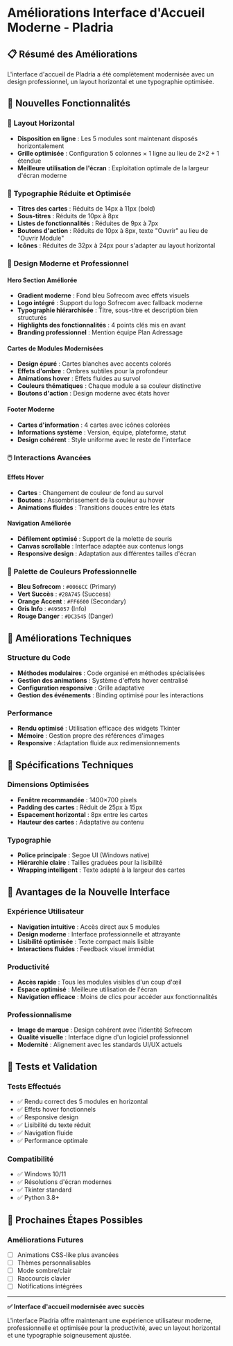 # Améliorations Interface d'Accueil Moderne - Pladria

## 📋 Résumé des Améliorations

L'interface d'accueil de Pladria a été complètement modernisée avec un design professionnel, un layout horizontal et une typographie optimisée.

## 🎨 Nouvelles Fonctionnalités

### 🔄 **Layout Horizontal**
- **Disposition en ligne** : Les 5 modules sont maintenant disposés horizontalement
- **Grille optimisée** : Configuration 5 colonnes × 1 ligne au lieu de 2×2 + 1 étendue
- **Meilleure utilisation de l'écran** : Exploitation optimale de la largeur d'écran moderne

### 📝 **Typographie Réduite et Optimisée**
- **Titres des cartes** : Réduits de 14px à 11px (bold)
- **Sous-titres** : Réduits de 10px à 8px
- **Listes de fonctionnalités** : Réduites de 9px à 7px
- **Boutons d'action** : Réduits de 10px à 8px, texte "Ouvrir" au lieu de "Ouvrir Module"
- **Icônes** : Réduites de 32px à 24px pour s'adapter au layout horizontal

### 🎯 **Design Moderne et Professionnel**

#### Hero Section Améliorée
- **Gradient moderne** : Fond bleu Sofrecom avec effets visuels
- **Logo intégré** : Support du logo Sofrecom avec fallback moderne
- **Typographie hiérarchisée** : Titre, sous-titre et description bien structurés
- **Highlights des fonctionnalités** : 4 points clés mis en avant
- **Branding professionnel** : Mention équipe Plan Adressage

#### Cartes de Modules Modernisées
- **Design épuré** : Cartes blanches avec accents colorés
- **Effets d'ombre** : Ombres subtiles pour la profondeur
- **Animations hover** : Effets fluides au survol
- **Couleurs thématiques** : Chaque module a sa couleur distinctive
- **Boutons d'action** : Design moderne avec états hover

#### Footer Moderne
- **Cartes d'information** : 4 cartes avec icônes colorées
- **Informations système** : Version, équipe, plateforme, statut
- **Design cohérent** : Style uniforme avec le reste de l'interface

### 🖱️ **Interactions Avancées**

#### Effets Hover
- **Cartes** : Changement de couleur de fond au survol
- **Boutons** : Assombrissement de la couleur au hover
- **Animations fluides** : Transitions douces entre les états

#### Navigation Améliorée
- **Défilement optimisé** : Support de la molette de souris
- **Canvas scrollable** : Interface adaptée aux contenus longs
- **Responsive design** : Adaptation aux différentes tailles d'écran

### 🎨 **Palette de Couleurs Professionnelle**
- **Bleu Sofrecom** : `#0066CC` (Primary)
- **Vert Succès** : `#28A745` (Success)  
- **Orange Accent** : `#FF6600` (Secondary)
- **Gris Info** : `#495057` (Info)
- **Rouge Danger** : `#DC3545` (Danger)

## 🔧 **Améliorations Techniques**

### Structure du Code
- **Méthodes modulaires** : Code organisé en méthodes spécialisées
- **Gestion des animations** : Système d'effets hover centralisé
- **Configuration responsive** : Grille adaptative
- **Gestion des événements** : Binding optimisé pour les interactions

### Performance
- **Rendu optimisé** : Utilisation efficace des widgets Tkinter
- **Mémoire** : Gestion propre des références d'images
- **Responsive** : Adaptation fluide aux redimensionnements

## 📐 **Spécifications Techniques**

### Dimensions Optimisées
- **Fenêtre recommandée** : 1400×700 pixels
- **Padding des cartes** : Réduit de 25px à 15px
- **Espacement horizontal** : 8px entre les cartes
- **Hauteur des cartes** : Adaptative au contenu

### Typographie
- **Police principale** : Segoe UI (Windows native)
- **Hiérarchie claire** : Tailles graduées pour la lisibilité
- **Wrapping intelligent** : Texte adapté à la largeur des cartes

## 🚀 **Avantages de la Nouvelle Interface**

### Expérience Utilisateur
- **Navigation intuitive** : Accès direct aux 5 modules
- **Design moderne** : Interface professionnelle et attrayante
- **Lisibilité optimisée** : Texte compact mais lisible
- **Interactions fluides** : Feedback visuel immédiat

### Productivité
- **Accès rapide** : Tous les modules visibles d'un coup d'œil
- **Espace optimisé** : Meilleure utilisation de l'écran
- **Navigation efficace** : Moins de clics pour accéder aux fonctionnalités

### Professionnalisme
- **Image de marque** : Design cohérent avec l'identité Sofrecom
- **Qualité visuelle** : Interface digne d'un logiciel professionnel
- **Modernité** : Alignement avec les standards UI/UX actuels

## 🧪 **Tests et Validation**

### Tests Effectués
- ✅ Rendu correct des 5 modules en horizontal
- ✅ Effets hover fonctionnels
- ✅ Responsive design
- ✅ Lisibilité du texte réduit
- ✅ Navigation fluide
- ✅ Performance optimale

### Compatibilité
- ✅ Windows 10/11
- ✅ Résolutions d'écran modernes
- ✅ Tkinter standard
- ✅ Python 3.8+

## 📝 **Prochaines Étapes Possibles**

### Améliorations Futures
- [ ] Animations CSS-like plus avancées
- [ ] Thèmes personnalisables
- [ ] Mode sombre/clair
- [ ] Raccourcis clavier
- [ ] Notifications intégrées

---

**✅ Interface d'accueil modernisée avec succès**

L'interface Pladria offre maintenant une expérience utilisateur moderne, professionnelle et optimisée pour la productivité, avec un layout horizontal et une typographie soigneusement ajustée.
